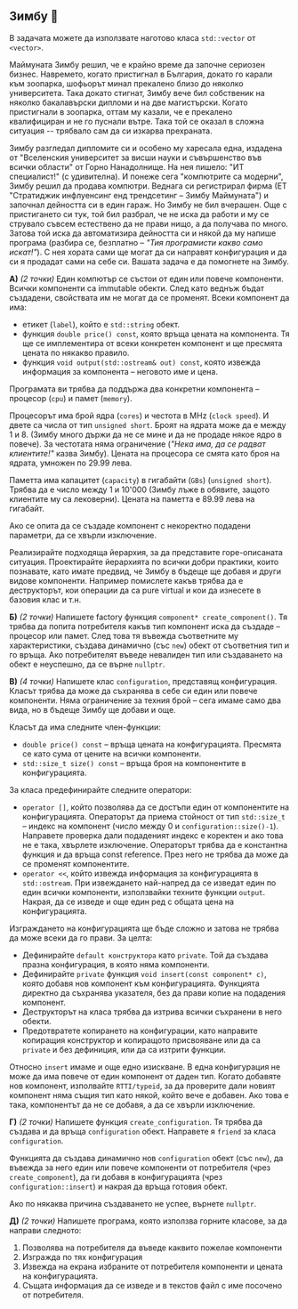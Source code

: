 ## Зимбу :monkey:

В задачата можете да използвате наготово класа `std::vector` от `<vector>`.

Маймуната Зимбу решил, че е крайно време да започне сериозен бизнес. Навремето, когато пристигнал в България, докато го карали към зоопарка, шофьорът минал прекалено близо до няколко университета. Така докато стигнат, Зимбу вече бил собственик на няколко бакалавърски дипломи и на две магистърски. Когато пристигнали в зоопарка, оттам му казали, че е прекалено квалифициран и не го пуснали вътре. Така той се оказал в сложна ситуация -- трябвало сам да си изкарва прехраната.

Зимбу разгледал дипломите си и особено му харесала една, издадена от "Вселенския университет за висши науки и съвършенство във всички области" от Горно Нанадолнище. На нея пишело: "ИТ специалист!" (с удивителна). И понеже сега "компютрите са модерни", Зимбу решил да продава компютри. Веднага си регистрирал фирма (ЕТ "Стратиджик инфлуенсинг енд трендсетинг – Зимбу Маймуната") и започнал дейността си в един гараж. Но Зимбу не бил вчерашен. Още с пристигането си тук, той бил разбрал, че не иска да работи и му се струвало съвсем естествено да не прави нищо, а да получава по много. Затова той иска да автоматизира дейността си и някой да му напише програма (разбира се, безплатно – *"Тия програмисти какво само искат!"*). С нея хората сами ще могат да си направят конфигурация и да си я продадат сами на себе си. Вашата задача е да помогнете на Зимбу.



**А)** *(2 точки)* Един компютър се състои от един или повече компоненти. Всички компоненти са immutable обекти. След като веднъж бъдат създадени, свойствата им не могат да се променят. Всеки компонент да има:
 - етикет (`label`), който е `std::string` обект.
 - функция `double price() const`, която връща цената на компонента. Тя ще се имплементира от всеки конкретен компонент и ще пресмята цената по някакво правило.
 - функция `void output(std::ostream& out) const`, която извежда информация за компонента – неговото име и цена.


Програмата ви трябва да поддържа два конкретни компонента – процесор (`cpu`) и памет (`memory`).

Процесорът има брой ядра (`cores`) и честота в MHz (`clock speed`). И двете са числа от тип `unsigned short`. Броят на ядрата може да е между 1 и 8. (Зимбу много държи да не се мине и да не продаде някое ядро в повече). За честотата няма ограничение (*"Нека има, да се радват клиентите!"* казва Зимбу). Цената на процесора се смята като броя на ядрата, умножен по 29.99 лева.

Паметта има капацитет (`capacity`) в гигабайти (`GBs`) (`unsigned short`). Трябва да е число между 1 и 10'000 (Зимбу лъже в обявите, защото клиентите му са лековерни). Цената на паметта е 89.99 лева на гигабайт.

Ако се опита да се създаде компонент с некоректно подадени параметри, да се хвърли изключение.

Реализирайте подходяща йерархия, за да представите горе-описаната ситуация. Проектирайте йерархията по всички добри практики, които познавате, като имате предвид, че Зимбу в бъдеще ще добавя и други видове компоненти. Например помислете какъв трябва да е деструкторът, кои операции да са pure virtual и кои да изнесете в базовия клас и т.н.



**Б)** *(2 точки)* Напишете factory функция `component* create_component()`. Тя трябва да попита потребителя какъв тип компонент иска да създаде – процесор или памет. След това тя въвежда съответните му характеристики, създава динамично (със `new`) обект от съответния тип и го връща. Ако потребителят въведе невалиден тип или създаването на обект е неуспешно, да се върне `nullptr`.



**В)** *(4 точки)* Напишете клас `configuration`, представящ конфигурация. Класът трябва да може да съхранява в себе си един или повече компоненти. Няма ограничение за техния брой – сега имаме само два вида, но в бъдеще Зимбу ще добави и още.

Класът да има следните член-функции:
- `double price() const` – връща цената на конфигурацията. Пресмята се като сума от цените на всички компоненти.
- `std::size_t size() const` – връща броя на компонентите в конфигурацията.


За класа предефинирайте следните оператори:
 - `operator []`, който позволява да се достъпи един от компонентите на конфигурацията. Операторът да приема стойност от тип `std::size_t` – индекс на компонент (число между 0 и `configuration::size()-1`). Направете проверка дали подаденият индекс е коректен и ако това не е така, хвърлете изключение. Операторът трябва да е константна функция и да връща const reference. През него не трябва да може да се променят компонентите.
 - `operator <<`, който извежда информация за конфигурацията в `std::ostream`. При извеждането най-напред да се изведат един по един всички компоненти, използвайки техните функции `output`. Накрая, да се изведе и още един ред с общата цена на конфигурацията.
	

Изграждането на конфигурацията ще бъде сложно и затова не трябва да може всеки да го прави. За целта:
 - Дефинирайте `default конструктора` като `private`. Той да създава празна конфигурация, в която няма компоненти.
 - Дефинирайте `private` функция `void insert(const component* c)`, която добавя нов компонент към конфигурацията. Функцията директно да съхранява указателя, без да прави копие на подадения компонент.
 - Деструкторът на класа трябва да изтрива всички съхранени в него обекти.
 - Предотвратете копирането на конфигурации, като направите копиращия конструктор и копиращото присвояване или да са `private` и без дефиниция, или да са изтрити функции.


Относно `insert` имаме и още едно изискване. В една конфигурация не може да има повече от един компонент от даден тип. Когато добавяте нов компонент, изполвайте `RTTI/typeid`, за да проверите дали новият компонент няма същия тип като някой, който вече е добавен. Ако това е така, компонентът да не се добавя, а да се хвърли изключение.


**Г)** *(2 точки)* Напишете функция `create_configuration`. Тя трябва да създава и да връща `configuration` обект. Направете я `friend` за класа `configuration`.

Функцията да създава динамично нов `configuration` обект (със `new`), да въвежда за него един или повече компоненти от потребителя (чрез `create_component`), да ги добавя в конфигурацията (чрез `configuration::insert`) и накрая да връща готовия обект.

Ако по някаква причина създаването не успее, върнете `nullptr`.


**Д)** *(2 точки)* Напишете програма, която използва горните класове, за да направи следното:
 1. Позволява на потребителя да въведе каквито пожелае компоненти
 2. Изгражда по тях конфигурация
 3. Извежда на екрана избраните от потребителя компоненти и цената на конфигурацията.
 4. Същата информация да се изведе и в текстов файл с име посочено от потребителя.